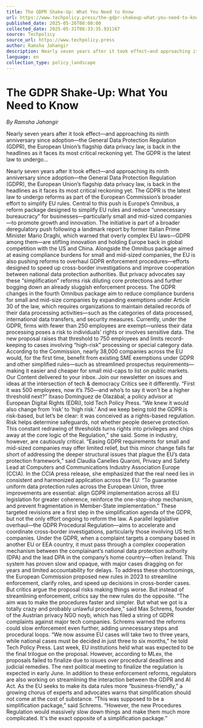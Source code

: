 ```yaml
---
title: The GDPR Shake-Up: What You Need to Know
url: https://www.techpolicy.press/the-gdpr-shakeup-what-you-need-to-know/
published_date: 2025-05-26T00:00:00
collected_date: 2025-05-31T08:33:35.931167
source: Techpolicy
source_url: https://www.techpolicy.press
author: Ramsha Jahangir
description: Nearly seven years after it took effect—and approaching its ninth anniversary since adoption—the General Data Protection Regulation (GDPR), the European Union’s flagship data privacy law, is back in the headlines as it faces its most critical reckoning yet. The GDPR is the latest law to undergo...
language: en
collection_type: policy_landscape
---
```


# The GDPR Shake-Up: What You Need to Know

*By Ramsha Jahangir*

Nearly seven years after it took effect—and approaching its ninth anniversary since adoption—the General Data Protection Regulation (GDPR), the European Union’s flagship data privacy law, is back in the headlines as it faces its most critical reckoning yet. The GDPR is the latest law to undergo...

Nearly seven years after it took effect—and approaching its ninth anniversary since adoption—the General Data Protection Regulation (GDPR), the European Union’s flagship data privacy law, is back in the headlines as it faces its most critical reckoning yet. The GDPR is the latest law to undergo reforms as part of the European Commission’s broader effort to simplify EU rules. Central to this push is Europe’s Omnibus, a reform package designed to simplify EU rules and reduce “unnecessary bureaucracy” for businesses—particularly small and mid-sized companies—to promote growth and innovation. The initiative is part of a broader deregulatory push following a landmark report by former Italian Prime Minister Mario Draghi, which warned that overly complex EU laws—GDPR among them—are stifling innovation and holding Europe back in global competition with the US and China. Alongside the Omnibus package aimed at easing compliance burdens for small and mid-sized companies, the EU is also pushing reforms to overhaul GDPR enforcement procedures—efforts designed to speed up cross-border investigations and improve cooperation between national data protection authorities. But privacy advocates say these “simplification” reforms risk diluting core protections and further bogging down an already sluggish enforcement process. The GDPR changes in the fourth Omnibus package aim to reduce compliance burdens for small and mid-size companies by expanding exemptions under Article 30 of the law, which requires organizations to maintain detailed records of their data processing activities—such as the categories of data processed, international data transfers, and security measures. Currently, under the GDPR, firms with fewer than 250 employees are exempt—unless their data processing poses a risk to individuals' rights or involves sensitive data. The new proposal raises that threshold to 750 employees and limits record-keeping to cases involving “high-risk” processing or special category data. According to the Commission, nearly 38,000 companies across the EU would, for the first time, benefit from existing SME exemptions under GDPR and other simplified rules—such as streamlined prospectus requirements—making it easier and cheaper for small mid-caps to list on public markets. Our Content delivered to your inbox. Join our newsletter on issues and ideas at the intersection of tech &amp; democracy Critics see it differently. “First it was 500 employees, now it’s 750—and who’s to say it won’t be a higher threshold next?” Itxaso Domínguez de Olazábal, a policy advisor at European Digital Rights (EDRi), told Tech Policy Press. “We knew it would also change from ‘risk’ to ‘high risk.’ And we keep being told the GDPR is risk-based, but let’s be clear: it was conceived as a rights-based regulation. Risk helps determine safeguards, not whether people deserve protection. This constant redrawing of thresholds turns rights into privileges and chips away at the core logic of the Regulation,” she said. Some in industry, however, are cautiously critical. “Easing GDPR requirements for small and mid-sized companies may offer limited relief, but this minor change falls far short of addressing the deeper structural issues that plague the EU’s data protection framework,” said Claudia Canelles Quaroni, Privacy and Safety Lead at Computers and Communications Industry Association Europe (CCIA). In the CCIA press release, she emphasized that the real need lies in consistent and harmonized application across the EU: “To guarantee uniform data protection rules across the European Union, three improvements are essential: align GDPR implementation across all EU legislation for greater coherence, reinforce the one-stop-shop mechanism, and prevent fragmentation in Member-State implementation.” These targeted revisions are a first step in the simplification agenda of the GDPR, but not the only effort ongoing to reform the law. A parallel legislative overhaul—the GDPR Procedural Regulation—aims to accelerate and coordinate cross-border investigations, particularly those involving US tech companies. Under the GDPR, when a complaint targets a company based in another EU or EEA country, it must pass through a complex cooperation mechanism between the complainant’s national data protection authority (DPA) and the lead DPA in the company’s home country—often Ireland. This system has proven slow and opaque, with major cases dragging on for years and limited accountability for delays. To address these shortcomings, the European Commission proposed new rules in 2023 to streamline enforcement, clarify roles, and speed up decisions in cross-border cases. But critics argue the proposal risks making things worse. But instead of streamlining enforcement, critics say the new rules do the opposite. “The aim was to make the procedures faster and simpler. But what we got is a totally crazy and probably unlawful procedure,” said Max Schrems, founder of the Austrian privacy NGO noyb, which has filed a string of GDPR complaints against major tech companies. Schrems warned the reforms could slow enforcement even further, adding unnecessary steps and procedural loops. “We now assume EU cases will take two to three years, while national cases must be decided in just three to six months,” he told Tech Policy Press. Last week, EU institutions held what was expected to be the final trilogue on the proposal. However, according to MLex, the proposals failed to finalize due to issues over procedural deadlines and judicial remedies. The next political meeting to finalize the regulation is expected in early June. In addition to these enforcement reforms, regulators are also working on streamlining the interaction between the GDPR and AI Act. As the EU seeks to make its data rules more “business-friendly,” a growing chorus of experts and advocates warns that simplification should not come at the cost of substance. “This was supposed to be a simplification package,” said Schrems. “However, the new Procedures Regulation would massively slow down things and make them much more complicated. It's the exact opposite of a simplification package.”